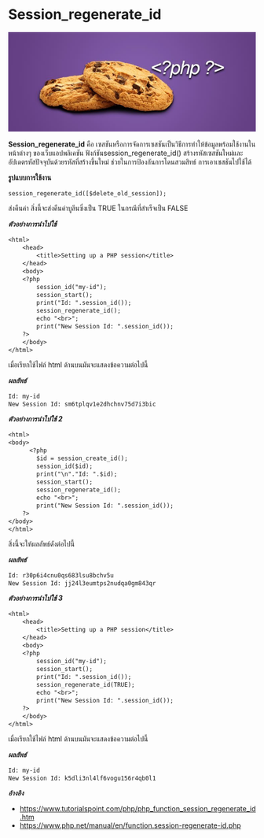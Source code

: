 Session_regenerate_id
===================

![](../images/cookie.jpg)

 **Session_regenerate_id** คือ เซสชันหรือการจัดการเซสชันเป็นวิธีการทำให้ข้อมูลพร้อมใช้งานในหน้าต่างๆ
 ของเว็บแอปพลิเคชัน ฟังก์ชันsession_regenerate_id() สร้างรหัสเซสชันใหม่และอัปเดตรหัสปัจจุบันด้วยรหัสที่สร้างขึ้นใหม่
 ช่วยในการป้องกันการโดนสวมสิทธ์ การเอาเซสชันไปใช้ได้

 **รูปแบบการใช้งาน**

    session_regenerate_id([$delete_old_session]);

ส่งคืนค่า
สิ่งนี้จะส่งคืนค่าบูลีนซึ่งเป็น TRUE ในกรณีที่สำเร็จเป็น FALSE

***ตัวอย่างการนำไปใช้*** 

    <html>   
        <head>
            <title>Setting up a PHP session</title>
        </head>   
        <body>
        <?php  
            session_id("my-id");
            session_start();   
            print("Id: ".session_id());
            session_regenerate_id();
            echo "<br>";
            print("New Session Id: ".session_id());         
        ?>
        </body>   
    </html>

เมื่อเรียกใช้ไฟล์ html ด้านบนมันจะแสดงข้อความต่อไปนี้

***ผลลัพธ์***

    Id: my-id
    New Session Id: sm6tplqv1e2dhchnv75d7i3bic

***ตัวอย่างการนำไปใช้ 2***

    <html>
    <body>
          <?php
            $id = session_create_id(); 
            session_id($id);
            print("\n"."Id: ".$id);
            session_start();  
            session_regenerate_id();
            echo "<br>";
            print("New Session Id: ".session_id());     
        ?>
    </body>
    </html>

สิ่งนี้จะให้ผลลัพธ์ดังต่อไปนี้

***ผลลัพธ์***

    Id: r30p6i4cnu0qs683lsu8bchv5u
    New Session Id: jj24l3eumtps2nudqa0gm843qr

***ตัวอย่างการนำไปใช้ 3***

    <html>   
        <head>
            <title>Setting up a PHP session</title>
        </head>   
        <body>
        <?php  
            session_id("my-id");
            session_start();   
            print("Id: ".session_id());
            session_regenerate_id(TRUE);
            echo "<br>";
            print("New Session Id: ".session_id());         
        ?>
        </body>   
    </html>

เมื่อเรียกใช้ไฟล์ html ด้านบนมันจะแสดงข้อความต่อไปนี้

***ผลลัพธ์***

    Id: my-id
    New Session Id: k5dli3nl4lf6vogu156r4qb0l1

***อ้างอิง***
- <https://www.tutorialspoint.com/php/php_function_session_regenerate_id.htm>
- <https://www.php.net/manual/en/function.session-regenerate-id.php>